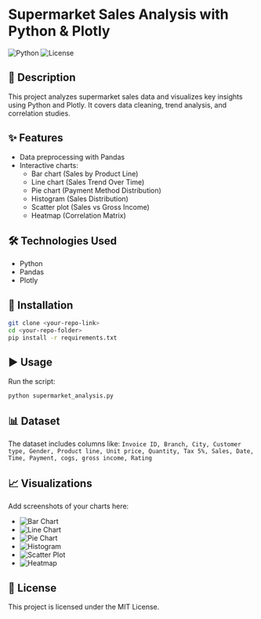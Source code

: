 # Supermarket Sales Analysis with Python & Plotly

![Python](https://img.shields.io/badge/Python-3.8%2B-blue)
![License](https://img.shields.io/badge/License-MIT-green)

## 📌 Description
This project analyzes supermarket sales data and visualizes key insights using Python and Plotly. It covers data cleaning, trend analysis, and correlation studies.

## ✨ Features
- Data preprocessing with Pandas
- Interactive charts:
  - Bar chart (Sales by Product Line)
  - Line chart (Sales Trend Over Time)
  - Pie chart (Payment Method Distribution)
  - Histogram (Sales Distribution)
  - Scatter plot (Sales vs Gross Income)
  - Heatmap (Correlation Matrix)

## 🛠 Technologies Used
- Python
- Pandas
- Plotly

## 📂 Installation
```bash
git clone <your-repo-link>
cd <your-repo-folder>
pip install -r requirements.txt
```

## ▶ Usage
Run the script:
```bash
python supermarket_analysis.py
```

## 📊 Dataset
The dataset includes columns like:
`Invoice ID, Branch, City, Customer type, Gender, Product line, Unit price, Quantity, Tax 5%, Sales, Date, Time, Payment, cogs, gross income, Rating`

## 📈 Visualizations
Add screenshots of your charts here:
- ![Bar Chart](Supermarket/bar_chart.png)
- ![Line Chart](images/line_chart.png)
- ![Pie Chart](images/pie_chart.png)
- ![Histogram](images/histogram.png)
- ![Scatter Plot](images/scatter_plot.png)
- ![Heatmap](images/heatmap.png)

## 📜 License
This project is licensed under the MIT License.
